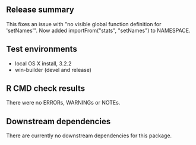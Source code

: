 ## Release summary

This fixes an issue with "no visible global function definition for 'setNames'". Now added importFrom("stats", "setNames") to NAMESPACE.

## Test environments

* local OS X install, 3.2.2
* win-builder (devel and release)

## R CMD check results
There were no ERRORs, WARNINGs or NOTEs.

## Downstream dependencies
There are currently no downstream dependencies for this package.
